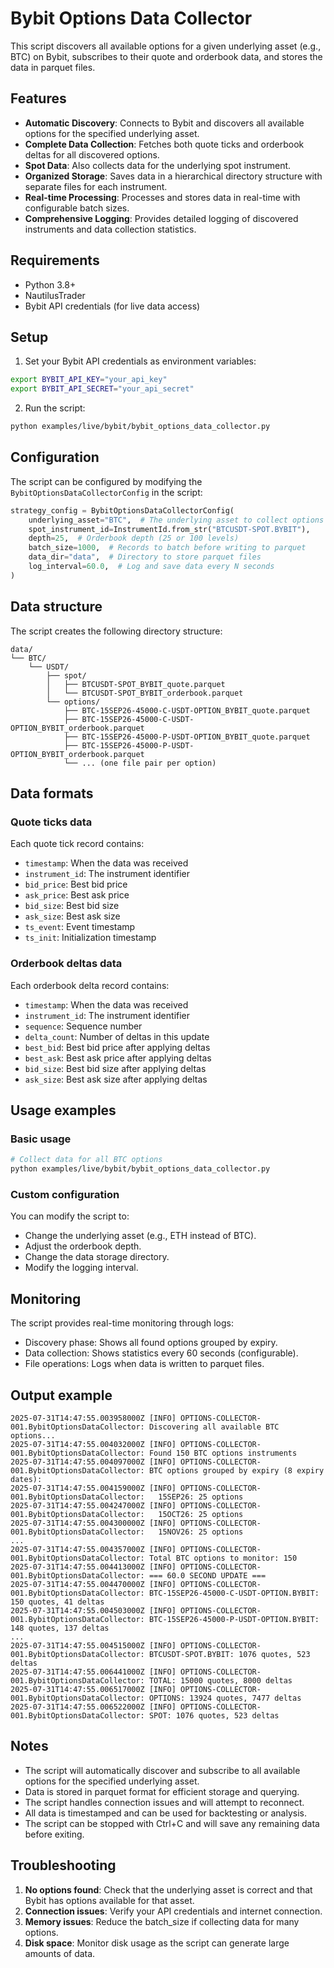 # Bybit Options Data Collector

This script discovers all available options for a given underlying asset (e.g., BTC) on Bybit,
subscribes to their quote and orderbook data, and stores the data in parquet files.

## Features

- **Automatic Discovery**: Connects to Bybit and discovers all available options for the
  specified underlying asset.
- **Complete Data Collection**: Fetches both quote ticks and orderbook deltas for all discovered options.
- **Spot Data**: Also collects data for the underlying spot instrument.
- **Organized Storage**: Saves data in a hierarchical directory structure with separate files
  for each instrument.
- **Real-time Processing**: Processes and stores data in real-time with configurable batch sizes.
- **Comprehensive Logging**: Provides detailed logging of discovered instruments and data
  collection statistics.

## Requirements

- Python 3.8+
- NautilusTrader
- Bybit API credentials (for live data access)

## Setup

1. Set your Bybit API credentials as environment variables:

```bash
export BYBIT_API_KEY="your_api_key"
export BYBIT_API_SECRET="your_api_secret"
```

2. Run the script:

```bash
python examples/live/bybit/bybit_options_data_collector.py
```

## Configuration

The script can be configured by modifying the `BybitOptionsDataCollectorConfig` in the script:

```python
strategy_config = BybitOptionsDataCollectorConfig(
    underlying_asset="BTC",  # The underlying asset to collect options for
    spot_instrument_id=InstrumentId.from_str("BTCUSDT-SPOT.BYBIT"),
    depth=25,  # Orderbook depth (25 or 100 levels)
    batch_size=1000,  # Records to batch before writing to parquet
    data_dir="data",  # Directory to store parquet files
    log_interval=60.0,  # Log and save data every N seconds
)
```

## Data structure

The script creates the following directory structure:

```
data/
└── BTC/
    └── USDT/
        ├── spot/
        │   ├── BTCUSDT-SPOT_BYBIT_quote.parquet
        │   └── BTCUSDT-SPOT_BYBIT_orderbook.parquet
        └── options/
            ├── BTC-15SEP26-45000-C-USDT-OPTION_BYBIT_quote.parquet
            ├── BTC-15SEP26-45000-C-USDT-OPTION_BYBIT_orderbook.parquet
            ├── BTC-15SEP26-45000-P-USDT-OPTION_BYBIT_quote.parquet
            ├── BTC-15SEP26-45000-P-USDT-OPTION_BYBIT_orderbook.parquet
            └── ... (one file pair per option)
```

## Data formats

### Quote ticks data

Each quote tick record contains:

- `timestamp`: When the data was received
- `instrument_id`: The instrument identifier
- `bid_price`: Best bid price
- `ask_price`: Best ask price
- `bid_size`: Best bid size
- `ask_size`: Best ask size
- `ts_event`: Event timestamp
- `ts_init`: Initialization timestamp

### Orderbook deltas data

Each orderbook delta record contains:

- `timestamp`: When the data was received
- `instrument_id`: The instrument identifier
- `sequence`: Sequence number
- `delta_count`: Number of deltas in this update
- `best_bid`: Best bid price after applying deltas
- `best_ask`: Best ask price after applying deltas
- `bid_size`: Best bid size after applying deltas
- `ask_size`: Best ask size after applying deltas

## Usage examples

### Basic usage

```bash
# Collect data for all BTC options
python examples/live/bybit/bybit_options_data_collector.py
```

### Custom configuration

You can modify the script to:

- Change the underlying asset (e.g., ETH instead of BTC).
- Adjust the orderbook depth.
- Change the data storage directory.
- Modify the logging interval.

## Monitoring

The script provides real-time monitoring through logs:

- Discovery phase: Shows all found options grouped by expiry.
- Data collection: Shows statistics every 60 seconds (configurable).
- File operations: Logs when data is written to parquet files.

## Output example

```
2025-07-31T14:47:55.003958000Z [INFO] OPTIONS-COLLECTOR-001.BybitOptionsDataCollector: Discovering all available BTC options...
2025-07-31T14:47:55.004032000Z [INFO] OPTIONS-COLLECTOR-001.BybitOptionsDataCollector: Found 150 BTC options instruments
2025-07-31T14:47:55.004097000Z [INFO] OPTIONS-COLLECTOR-001.BybitOptionsDataCollector: BTC options grouped by expiry (8 expiry dates):
2025-07-31T14:47:55.004159000Z [INFO] OPTIONS-COLLECTOR-001.BybitOptionsDataCollector:   15SEP26: 25 options
2025-07-31T14:47:55.004247000Z [INFO] OPTIONS-COLLECTOR-001.BybitOptionsDataCollector:   15OCT26: 25 options
2025-07-31T14:47:55.004300000Z [INFO] OPTIONS-COLLECTOR-001.BybitOptionsDataCollector:   15NOV26: 25 options
...
2025-07-31T14:47:55.004357000Z [INFO] OPTIONS-COLLECTOR-001.BybitOptionsDataCollector: Total BTC options to monitor: 150
2025-07-31T14:47:55.004413000Z [INFO] OPTIONS-COLLECTOR-001.BybitOptionsDataCollector: === 60.0 SECOND UPDATE ===
2025-07-31T14:47:55.004470000Z [INFO] OPTIONS-COLLECTOR-001.BybitOptionsDataCollector: BTC-15SEP26-45000-C-USDT-OPTION.BYBIT: 150 quotes, 41 deltas
2025-07-31T14:47:55.004503000Z [INFO] OPTIONS-COLLECTOR-001.BybitOptionsDataCollector: BTC-15SEP26-45000-P-USDT-OPTION.BYBIT: 148 quotes, 137 deltas
...
2025-07-31T14:47:55.004515000Z [INFO] OPTIONS-COLLECTOR-001.BybitOptionsDataCollector: BTCUSDT-SPOT.BYBIT: 1076 quotes, 523 deltas
2025-07-31T14:47:55.006441000Z [INFO] OPTIONS-COLLECTOR-001.BybitOptionsDataCollector: TOTAL: 15000 quotes, 8000 deltas
2025-07-31T14:47:55.006517000Z [INFO] OPTIONS-COLLECTOR-001.BybitOptionsDataCollector: OPTIONS: 13924 quotes, 7477 deltas
2025-07-31T14:47:55.006522000Z [INFO] OPTIONS-COLLECTOR-001.BybitOptionsDataCollector: SPOT: 1076 quotes, 523 deltas
```

## Notes

- The script will automatically discover and subscribe to all available options for the
  specified underlying asset.
- Data is stored in parquet format for efficient storage and querying.
- The script handles connection issues and will attempt to reconnect.
- All data is timestamped and can be used for backtesting or analysis.
- The script can be stopped with Ctrl+C and will save any remaining data before exiting.

## Troubleshooting

1. **No options found**: Check that the underlying asset is correct and that Bybit has options
   available for that asset.
2. **Connection issues**: Verify your API credentials and internet connection.
3. **Memory issues**: Reduce the batch_size if collecting data for many options.
4. **Disk space**: Monitor disk usage as the script can generate large amounts of data.

